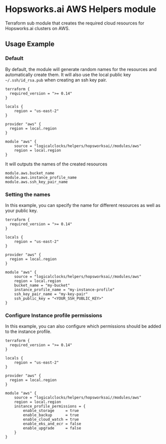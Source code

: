 # Hopsworks.ai AWS Helpers module

Terraform sub module that creates the required cloud resources for Hopsworks.ai clusters on AWS.

## Usage Example 

### Default 

By default, the module will generate random names for the resources and automatically create them. It will also use the local public key `~/.ssh/id_rsa.pub` when creating an ssh key pair.

```hcl
terraform {
  required_version = ">= 0.14"
}

locals {
    region = "us-east-2"
}

provider "aws" {
  region = local.region
}

module "aws" {
    source = "logicalclocks/helpers/hopsworksai//modules/aws"
    region = local.region
}
```

It will outputs the names of the created resources

```hcl
module.aws.bucket_name
module.aws.instance_profile_name
module.aws.ssh_key_pair_name
```


### Setting the names

In this example, you can specify the name for different resources as well as your public key.

```hcl
terraform {
  required_version = ">= 0.14"
}

locals {
    region = "us-east-2"
}

provider "aws" {
  region = local.region
}

module "aws" {
    source = "logicalclocks/helpers/hopsworksai//modules/aws"
    region = local.region
    bucket_name = "my-bucket"
    instance_profile_name = "my-instance-profile"
    ssh_key_pair_name = "my-key-pair"
    ssh_public_key = "<YOUR_SSH_PUBLIC_KEY>"
}
```

### Configure Instance profile permissions 

In this example, you can also configure which permissions should be added to the instance profile.

```hcl
terraform {
  required_version = ">= 0.14"
}

locals {
    region = "us-east-2"
}

provider "aws" {
  region = local.region
}

module "aws" {
    source = "logicalclocks/helpers/hopsworksai//modules/aws"
    region = local.region
    instance_profile_permissions = {
        enable_storage     = true
        enable_backup      = true
        enable_cloud_watch = true
        enable_eks_and_ecr = false
        enable_upgrade     = false
    }
}
```